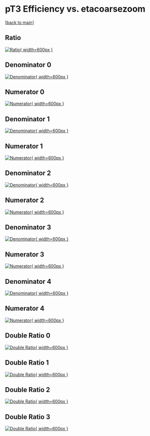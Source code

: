 # pT3 Efficiency vs. etacoarsezoom

[[back to main](./)]



## Ratio

[![Ratio](../mtv/var/pT3_loweta_0_0_eff_etacoarsezoom.png){ width=600px }](../mtv/var/pT3_loweta_0_0_eff_etacoarsezoom.pdf)

## Denominator 0

[![Denominator](../mtv/den/pT3_loweta_0_0_eff_etacoarsezoom_den0.png){ width=600px }](../mtv/den/pT3_loweta_0_0_eff_etacoarsezoom_den0.pdf)

## Numerator 0

[![Numerator](../mtv/num/pT3_loweta_0_0_eff_etacoarsezoom_num0.png){ width=600px }](../mtv/num/pT3_loweta_0_0_eff_etacoarsezoom_num0.pdf)

## Denominator 1

[![Denominator](../mtv/den/pT3_loweta_0_0_eff_etacoarsezoom_den1.png){ width=600px }](../mtv/den/pT3_loweta_0_0_eff_etacoarsezoom_den1.pdf)

## Numerator 1

[![Numerator](../mtv/num/pT3_loweta_0_0_eff_etacoarsezoom_num1.png){ width=600px }](../mtv/num/pT3_loweta_0_0_eff_etacoarsezoom_num1.pdf)

## Denominator 2

[![Denominator](../mtv/den/pT3_loweta_0_0_eff_etacoarsezoom_den2.png){ width=600px }](../mtv/den/pT3_loweta_0_0_eff_etacoarsezoom_den2.pdf)

## Numerator 2

[![Numerator](../mtv/num/pT3_loweta_0_0_eff_etacoarsezoom_num2.png){ width=600px }](../mtv/num/pT3_loweta_0_0_eff_etacoarsezoom_num2.pdf)

## Denominator 3

[![Denominator](../mtv/den/pT3_loweta_0_0_eff_etacoarsezoom_den3.png){ width=600px }](../mtv/den/pT3_loweta_0_0_eff_etacoarsezoom_den3.pdf)

## Numerator 3

[![Numerator](../mtv/num/pT3_loweta_0_0_eff_etacoarsezoom_num3.png){ width=600px }](../mtv/num/pT3_loweta_0_0_eff_etacoarsezoom_num3.pdf)

## Denominator 4

[![Denominator](../mtv/den/pT3_loweta_0_0_eff_etacoarsezoom_den4.png){ width=600px }](../mtv/den/pT3_loweta_0_0_eff_etacoarsezoom_den4.pdf)

## Numerator 4

[![Numerator](../mtv/num/pT3_loweta_0_0_eff_etacoarsezoom_num4.png){ width=600px }](../mtv/num/pT3_loweta_0_0_eff_etacoarsezoom_num4.pdf)

## Double Ratio 0

[![Double Ratio](../mtv/ratio/pT3_loweta_0_0_eff_etacoarsezoom_ratio0.png){ width=600px }](../mtv/ratio/pT3_loweta_0_0_eff_etacoarsezoom_ratio0.pdf)

## Double Ratio 1

[![Double Ratio](../mtv/ratio/pT3_loweta_0_0_eff_etacoarsezoom_ratio1.png){ width=600px }](../mtv/ratio/pT3_loweta_0_0_eff_etacoarsezoom_ratio1.pdf)

## Double Ratio 2

[![Double Ratio](../mtv/ratio/pT3_loweta_0_0_eff_etacoarsezoom_ratio2.png){ width=600px }](../mtv/ratio/pT3_loweta_0_0_eff_etacoarsezoom_ratio2.pdf)

## Double Ratio 3

[![Double Ratio](../mtv/ratio/pT3_loweta_0_0_eff_etacoarsezoom_ratio3.png){ width=600px }](../mtv/ratio/pT3_loweta_0_0_eff_etacoarsezoom_ratio3.pdf)

